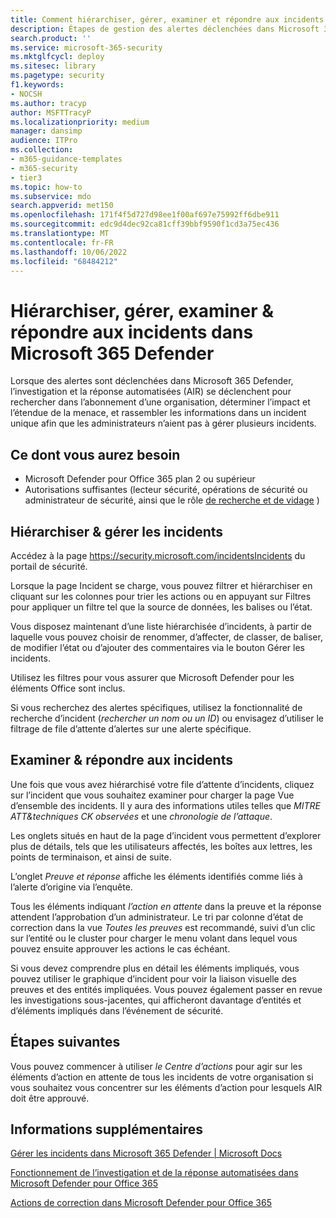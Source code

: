 ```yaml
---
title: Comment hiérarchiser, gérer, examiner et répondre aux incidents dans Microsoft 365 Defender
description: Étapes de gestion des alertes déclenchées dans Microsoft 365 Defender. Recherche automatisée d’investigation et de réponse (AIR) dans l’abonnement et détermine l’impact et l’étendue d’une menace, et combine les informations en un seul incident.
search.product: ''
ms.service: microsoft-365-security
ms.mktglfcycl: deploy
ms.sitesec: library
ms.pagetype: security
f1.keywords:
- NOCSH
ms.author: tracyp
author: MSFTTracyP
ms.localizationpriority: medium
manager: dansimp
audience: ITPro
ms.collection:
- m365-guidance-templates
- m365-security
- tier3
ms.topic: how-to
ms.subservice: mdo
search.appverid: met150
ms.openlocfilehash: 171f4f5d727d98ee1f00af697e75992ff6dbe911
ms.sourcegitcommit: edc9d4dec92ca81cff39bbf9590f1cd3a75ec436
ms.translationtype: MT
ms.contentlocale: fr-FR
ms.lasthandoff: 10/06/2022
ms.locfileid: "68484212"
---
```

# <a name="prioritize-manage-investigate--respond-to-incidents-in-microsoft-365-defender"></a>Hiérarchiser, gérer, examiner & répondre aux incidents dans Microsoft 365 Defender

Lorsque des alertes sont déclenchées dans Microsoft 365 Defender, l’investigation et la réponse automatisées (AIR) se déclenchent pour rechercher dans l’abonnement d’une organisation, déterminer l’impact et l’étendue de la menace, et rassembler les informations dans un incident unique afin que les administrateurs n’aient pas à gérer plusieurs incidents.

## <a name="what-youll-need"></a>Ce dont vous aurez besoin

- Microsoft Defender pour Office 365 plan 2 ou supérieur
- Autorisations suffisantes (lecteur sécurité, opérations de sécurité ou administrateur de sécurité, ainsi que le rôle [de recherche et de vidage](../permissions-microsoft-365-security-center.md) )

## <a name="prioritize--manage-incidents"></a>Hiérarchiser & gérer les incidents

Accédez à la page https://security.microsoft.com/incidentsIncidents du portail de sécurité.

Lorsque la page Incident se charge, vous pouvez filtrer et hiérarchiser en cliquant sur les colonnes pour trier les actions ou en appuyant sur Filtres pour appliquer un filtre tel que la source de données, les balises ou l’état.

Vous disposez maintenant d’une liste hiérarchisée d’incidents, à partir de laquelle vous pouvez choisir de renommer, d’affecter, de classer, de baliser, de modifier l’état ou d’ajouter des commentaires via le bouton Gérer les incidents.

Utilisez les filtres pour vous assurer que Microsoft Defender pour les éléments Office sont inclus.

Si vous recherchez des alertes spécifiques, utilisez la fonctionnalité de recherche d’incident (*rechercher un nom ou un ID*) ou envisagez d’utiliser le filtrage de file d’attente d’alertes sur une alerte spécifique.

## <a name="investigate--respond-to-incidents"></a>Examiner & répondre aux incidents

Une fois que vous avez hiérarchisé votre file d’attente d’incidents, cliquez sur l’incident que vous souhaitez examiner pour charger la page Vue d’ensemble des incidents. Il y aura des informations utiles telles que *MITRE ATT&techniques CK observées* et une *chronologie de l’attaque*.

Les onglets situés en haut de la page d’incident vous permettent d’explorer plus de détails, tels que les utilisateurs affectés, les boîtes aux lettres, les points de terminaison, et ainsi de suite.

L’onglet *Preuve et réponse* affiche les éléments identifiés comme liés à l’alerte d’origine via l’enquête.

Tous les éléments indiquant *l’action en attente* dans la preuve et la réponse attendent l’approbation d’un administrateur.  Le tri par colonne d’état de correction dans la vue *Toutes les preuves* est recommandé, suivi d’un clic sur l’entité ou le cluster pour charger le menu volant dans lequel vous pouvez ensuite approuver les actions le cas échéant.

Si vous devez comprendre plus en détail les éléments impliqués, vous pouvez utiliser le graphique d’incident pour voir la liaison visuelle des preuves et des entités impliquées. Vous pouvez également passer en revue les investigations sous-jacentes, qui afficheront davantage d’entités et d’éléments impliqués dans l’événement de sécurité.

## <a name="next-steps"></a>Étapes suivantes

Vous pouvez commencer à utiliser *le Centre d’actions* pour agir sur les éléments d’action en attente de tous les incidents de votre organisation si vous souhaitez vous concentrer sur les éléments d’action pour lesquels AIR doit être approuvé.  

## <a name="more-information"></a>Informations supplémentaires

[Gérer les incidents dans Microsoft 365 Defender | Microsoft Docs](../../defender/manage-incidents.md)

[Fonctionnement de l’investigation et de la réponse automatisées dans Microsoft Defender pour Office 365](../automated-investigation-response-office.md)

[Actions de correction dans Microsoft Defender pour Office 365](../air-remediation-actions.md)
